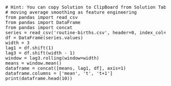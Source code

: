 <pre class="file" data-target="clipboard">
# Hint: You can copy Solution to ClipBoard from Solution Tab
# moving average smoothing as feature engineering
from pandas import read_csv
from pandas import DataFrame
from pandas import concat
series = read_csv('routine-births.csv', header=0, index_col=0, parse_dates=True, squeeze=True)
df = DataFrame(series.values)
width = 3
lag1 = df.shift(1)
lag3 = df.shift(width - 1)
window = lag3.rolling(window=width)
means = window.mean()
dataframe = concat([means, lag1, df], axis=1)
dataframe.columns = ['mean', 't', 't+1']
print(dataframe.head(10))

</pre>
